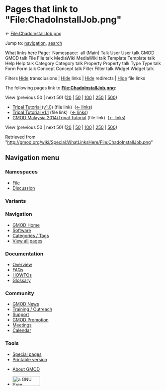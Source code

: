 <div id="mw-page-base" class="noprint">

</div>

<div id="mw-head-base" class="noprint">

</div>

<div id="content" class="mw-body" role="main">

<span id="top"></span>

<div id="mw-js-message" style="display:none;">

</div>



# <span dir="auto">Pages that link to "File:ChadoInstallJob.png"</span>

<div id="bodyContent">

<div id="contentSub">

←
[File:ChadoInstallJob.png](/wiki/File:ChadoInstallJob.png "File:ChadoInstallJob.png")

</div>

<div id="jump-to-nav" class="mw-jump">

Jump to: [navigation](#mw-navigation), [search](#p-search)

</div>

<div id="mw-content-text">

What links here Page:  Namespace:  all (Main) Talk User User talk GMOD
GMOD talk File File talk MediaWiki MediaWiki talk Template Template talk
Help Help talk Category Category talk Property Property talk Type Type
talk Form Form talk Concept Concept talk Filter Filter talk Widget
Widget talk

Filters
[Hide](/mediawiki/index.php?title=Special:WhatLinksHere/File:ChadoInstallJob.png&hidetrans=1 "Special:WhatLinksHere/File:ChadoInstallJob.png")
transclusions \|
[Hide](/mediawiki/index.php?title=Special:WhatLinksHere/File:ChadoInstallJob.png&hidelinks=1 "Special:WhatLinksHere/File:ChadoInstallJob.png")
links \|
[Hide](/mediawiki/index.php?title=Special:WhatLinksHere/File:ChadoInstallJob.png&hideredirs=1 "Special:WhatLinksHere/File:ChadoInstallJob.png")
redirects \|
[Hide](/mediawiki/index.php?title=Special:WhatLinksHere/File:ChadoInstallJob.png&hideimages=1 "Special:WhatLinksHere/File:ChadoInstallJob.png")
file links

The following pages link to
**[File:ChadoInstallJob.png](/wiki/File:ChadoInstallJob.png "File:ChadoInstallJob.png")**:

View (previous 50 \| next 50)
([20](/mediawiki/index.php?title=Special:WhatLinksHere/File:ChadoInstallJob.png&limit=20 "Special:WhatLinksHere/File:ChadoInstallJob.png")
\|
[50](/mediawiki/index.php?title=Special:WhatLinksHere/File:ChadoInstallJob.png&limit=50 "Special:WhatLinksHere/File:ChadoInstallJob.png")
\|
[100](/mediawiki/index.php?title=Special:WhatLinksHere/File:ChadoInstallJob.png&limit=100 "Special:WhatLinksHere/File:ChadoInstallJob.png")
\|
[250](/mediawiki/index.php?title=Special:WhatLinksHere/File:ChadoInstallJob.png&limit=250 "Special:WhatLinksHere/File:ChadoInstallJob.png")
\|
[500](/mediawiki/index.php?title=Special:WhatLinksHere/File:ChadoInstallJob.png&limit=500 "Special:WhatLinksHere/File:ChadoInstallJob.png"))

- [Tripal Tutorial
  (v1.0)](/wiki/Tripal_Tutorial_(v1.0) "Tripal Tutorial (v1.0)") (file
  link) ‎ <span class="mw-whatlinkshere-tools">([←
  links](/mediawiki/index.php?title=Special:WhatLinksHere&target=Tripal+Tutorial+%28v1.0%29 "Special:WhatLinksHere"))</span>
- [Tripal Tutorial
  v1.1](/wiki/Tripal_Tutorial_v1.1 "Tripal Tutorial v1.1") (file link) ‎
  <span class="mw-whatlinkshere-tools">([←
  links](/mediawiki/index.php?title=Special:WhatLinksHere&target=Tripal+Tutorial+v1.1 "Special:WhatLinksHere"))</span>
- [GMOD Malaysia 2014/Tripal
  Tutorial](/wiki/GMOD_Malaysia_2014/Tripal_Tutorial "GMOD Malaysia 2014/Tripal Tutorial")
  (file link) ‎ <span class="mw-whatlinkshere-tools">([←
  links](/mediawiki/index.php?title=Special:WhatLinksHere&target=GMOD+Malaysia+2014%2FTripal+Tutorial "Special:WhatLinksHere"))</span>

View (previous 50 \| next 50)
([20](/mediawiki/index.php?title=Special:WhatLinksHere/File:ChadoInstallJob.png&limit=20 "Special:WhatLinksHere/File:ChadoInstallJob.png")
\|
[50](/mediawiki/index.php?title=Special:WhatLinksHere/File:ChadoInstallJob.png&limit=50 "Special:WhatLinksHere/File:ChadoInstallJob.png")
\|
[100](/mediawiki/index.php?title=Special:WhatLinksHere/File:ChadoInstallJob.png&limit=100 "Special:WhatLinksHere/File:ChadoInstallJob.png")
\|
[250](/mediawiki/index.php?title=Special:WhatLinksHere/File:ChadoInstallJob.png&limit=250 "Special:WhatLinksHere/File:ChadoInstallJob.png")
\|
[500](/mediawiki/index.php?title=Special:WhatLinksHere/File:ChadoInstallJob.png&limit=500 "Special:WhatLinksHere/File:ChadoInstallJob.png"))

</div>

<div class="printfooter">

Retrieved from
"<http://gmod.org/wiki/Special:WhatLinksHere/File:ChadoInstallJob.png>"

</div>

<div id="catlinks" class="catlinks catlinks-allhidden">

</div>

<div class="visualClear">

</div>

</div>

</div>

<div id="mw-navigation">

## Navigation menu

<div id="mw-head">



<div id="left-navigation">

<div id="p-namespaces" class="vectorTabs" role="navigation"
aria-labelledby="p-namespaces-label">

### Namespaces

- <span id="ca-nstab-image"><a href="/wiki/File:ChadoInstallJob.png" accesskey="c"
  title="View the file page [c]">File</a></span>
- <span id="ca-talk"><a
  href="/mediawiki/index.php?title=File_talk:ChadoInstallJob.png&amp;action=edit&amp;redlink=1"
  accesskey="t"
  title="Discussion about the content page [t]">Discussion</a></span>

</div>

<div id="p-variants" class="vectorMenu emptyPortlet" role="navigation"
aria-labelledby="p-variants-label">

### 

### Variants[](#)

<div class="menu">

</div>

</div>

</div>

<div id="right-navigation">





</div>



</div>

</div>

</div>

<div id="mw-panel">

<div id="p-logo" role="banner">

<a href="/wiki/Main_Page"
style="background-image: url(http://gmod.org/images/GMOD-cogs.png);"
title="Visit the main page"></a>

</div>

<div id="p-Navigation" class="portal" role="navigation"
aria-labelledby="p-Navigation-label">

### Navigation

<div class="body">

- <span id="n-GMOD-Home">[GMOD Home](/wiki/Main_Page)</span>
- <span id="n-Software">[Software](/wiki/GMOD_Components)</span>
- <span id="n-Categories-.2F-Tags">[Categories /
  Tags](/wiki/Categories)</span>
- <span id="n-View-all-pages">[View all
  pages](/wiki/Special:AllPages)</span>

</div>

</div>

<div id="p-Documentation" class="portal" role="navigation"
aria-labelledby="p-Documentation-label">

### Documentation

<div class="body">

- <span id="n-Overview">[Overview](/wiki/Overview)</span>
- <span id="n-FAQs">[FAQs](/wiki/Category:FAQ)</span>
- <span id="n-HOWTOs">[HOWTOs](/wiki/Category:HOWTO)</span>
- <span id="n-Glossary">[Glossary](/wiki/Glossary)</span>

</div>

</div>

<div id="p-Community" class="portal" role="navigation"
aria-labelledby="p-Community-label">

### Community

<div class="body">

- <span id="n-GMOD-News">[GMOD News](/wiki/GMOD_News)</span>
- <span id="n-Training-.2F-Outreach">[Training /
  Outreach](/wiki/Training_and_Outreach)</span>
- <span id="n-Support">[Support](/wiki/Support)</span>
- <span id="n-GMOD-Promotion">[GMOD
  Promotion](/wiki/GMOD_Promotion)</span>
- <span id="n-Meetings">[Meetings](/wiki/Meetings)</span>
- <span id="n-Calendar">[Calendar](/wiki/Calendar)</span>

</div>

</div>

<div id="p-tb" class="portal" role="navigation"
aria-labelledby="p-tb-label">

### Tools

<div class="body">

- <span id="t-specialpages"><a href="/wiki/Special:SpecialPages" accesskey="q"
  title="A list of all special pages [q]">Special pages</a></span>
- <span id="t-print"><a
  href="/mediawiki/index.php?title=Special:WhatLinksHere/File:ChadoInstallJob.png&amp;printable=yes"
  rel="alternate" accesskey="p"
  title="Printable version of this page [p]">Printable version</a></span>

</div>

</div>

</div>

</div>

<div id="footer" role="contentinfo">

- <span id="footer-places-about">[About
  GMOD](/wiki/GMOD:About "GMOD:About")</span>

<!-- -->

- <span id="footer-copyrightico">[<img src="http://www.gnu.org/graphics/gfdl-logo-small.png" width="88"
  height="31" alt="a GNU Free Documentation License" />](http://www.gnu.org/licenses/fdl-1.3.html)</span>


<div style="clear:both">

</div>

</div>
